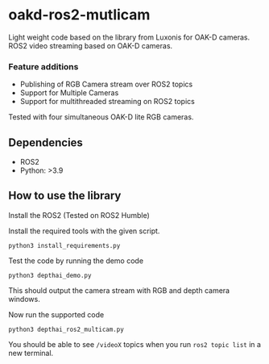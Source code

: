# oakd-ros2-mutlicam

Light weight code based on the library from Luxonis for OAK-D cameras. ROS2 video streaming based on OAK-D cameras.

### Feature additions
- Publishing of RGB Camera stream over ROS2 topics
- Support for Multiple Cameras
- Support for multithreaded streaming on ROS2 topics

Tested with four simultaneous OAK-D lite RGB cameras.
## Dependencies
- ROS2
- Python: >3.9
  
## How to use the library
Install the ROS2 (Tested on ROS2 Humble)

Install the required tools with the given script.
```
python3 install_requirements.py
```

Test the code by running the demo code
```
python3 depthai_demo.py
```
This should output the camera stream with RGB and depth camera windows.

Now run the supported code
```
python3 depthai_ros2_multicam.py
```

You should be able to see `/videoX` topics when you run `ros2 topic list` in a new terminal.

